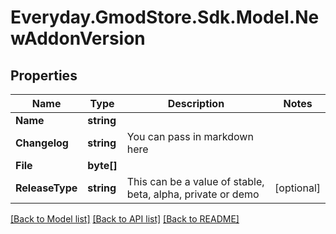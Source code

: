 # Everyday.GmodStore.Sdk.Model.NewAddonVersion
## Properties

Name | Type | Description | Notes
------------ | ------------- | ------------- | -------------
**Name** | **string** |  | 
**Changelog** | **string** | You can pass in markdown here  | 
**File** | **byte[]** |  | 
**ReleaseType** | **string** | This can be a value of stable, beta, alpha, private or demo  | [optional] 

[[Back to Model list]](../README.md#documentation-for-models) [[Back to API list]](../README.md#documentation-for-api-endpoints) [[Back to README]](../README.md)

